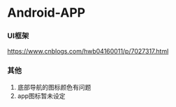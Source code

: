 # Android-APP

### UI框架
https://www.cnblogs.com/hwb04160011/p/7027317.html

### 其他

1. 底部导航的图标颜色有问题
2. app图标暂未设定
